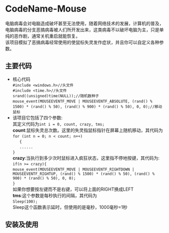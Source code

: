 # CodeName-Mouse
电脑病毒会对电脑造成破坏甚至无法使用，随着网络技术的发展，计算机的普及，电脑病毒的分支恶搞病毒被人们所开发出来，这类病毒不以破坏电脑为主，只是单纯的恶作剧，通常关机重启就能恢复。  
该项目模拟了恶搞病毒经常使用的使鼠标失灵发作症状，并且你可以自定义各种参数。  
## 主要代码
* 核心代码  
`#include <windows.h>//头文件`  
`#include <time.h>//头文件`         
`srand((unsigned)time(NULL));//随机数种子`  
`mouse_event(MOUSEEVENTF_MOVE | MOUSEEVENTF_ABSOLUTE, (rand() % 1500) * (rand() % 50), (rand() % 900) * (rand() % 50), 0, 0);//移动鼠标`  
* 该项目它包括了四个参数:  
其定义代码为`int i = 0, count, crazy, tms;`  
**count**:鼠标失灵总次数。这里的失灵指鼠标指针在屏幕上随机移动，其代码为  
`for (int n = 0; n < count; n++)`  
`	{`  
`   ......`  
`}`  
**crazy**:当执行到多少次时鼠标进入疯狂状态，这里指不停地按键，其代码为:  
`if(n >= crazy){`  
`mouse_event(MOUSEEVENTF_MOVE | MOUSEEVENTF_RIGHTDOWN | MOUSEEVENTF_RIGHTUP, (rand() % 1500) * (rand() % 50), (rand() % 900) * (rand() % 50), 0, 0);`  
`}`  
如果你想要按左键而不是右键，可以将上面的RIGHT换成LEFT  
**tms**:这个参数是每秒执行的间隔，其代码为  
`Sleep(100);`  
Sleep这个函数表示延时，但使用的是毫秒，1000毫秒=1秒  
## 安装及使用
